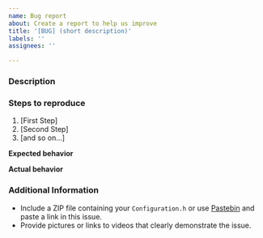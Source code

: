 ```yaml
---
name: Bug report
about: Create a report to help us improve
title: '[BUG] (short description)'
labels: ''
assignees: ''

---
```

<!--
Do you want to ask a question? Are you looking for support? Please don't post here. Instead please use the BigTreeTech Facebook group: https://www.facebook.com/groups/505736576548648 or BigTreeTech Subreddit: https://www.reddit.com/r/BIGTREETECH/.
-->
### Description

<!-- Description of the bug -->

### Steps to reproduce

1. [First Step]
2. [Second Step]
3. [and so on...]

**Expected behavior**
<!-- What you expect to happen -->

**Actual behavior**
<!-- What actually happens -->

### Additional Information
* Include a ZIP file containing your `Configuration.h` or use [Pastebin](https://pastebin.com/) and paste a link in this issue.
* Provide pictures or links to videos that clearly demonstrate the issue.
